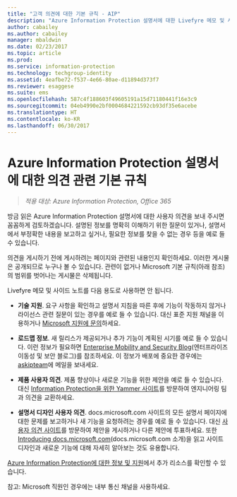 ```yaml
---
title: "고객 의견에 대한 기본 규칙 - AIP"
description: "Azure Information Protection 설명서에 대한 Livefyre 메모 및 사이드바의 범위 및 용도"
author: cabailey
ms.author: cabailey
manager: mbaldwin
ms.date: 02/23/2017
ms.topic: article
ms.prod: 
ms.service: information-protection
ms.technology: techgroup-identity
ms.assetid: 4eafbe72-f537-4e66-80ae-d11894d373f7
ms.reviewer: esaggese
ms.suite: ems
ms.openlocfilehash: 587c4f188603f49605191a15d71180441f16e3c9
ms.sourcegitcommit: 04eb4990e2bf0004684221592cb93df35e6acebe
ms.translationtype: HT
ms.contentlocale: ko-KR
ms.lasthandoff: 06/30/2017
---
```

# <a name="house-rules-for-comments-on-the-azure-information-protection-documentation"></a>Azure Information Protection 설명서에 대한 의견 관련 기본 규칙

>*적용 대상: Azure Information Protection, Office 365*

방금 읽은 Azure Information Protection 설명서에 대한 사용자 의견을 보내 주시면 꼼꼼하게 검토하겠습니다. 설명된 정보를 명확히 이해하기 위한 질문이 있거나, 설명서에서 부정확한 내용을 보고하고 싶거나, 필요한 정보를 찾을 수 없는 경우 등을 예로 들 수 있습니다. 

의견을 게시하기 전에 게시하려는 페이지와 관련된 내용인지 확인하세요. 이러한 게시물은 공개되므로 누구나 볼 수 있습니다. 관련이 없거나 Microsoft 기본 규칙(아래 참조)의 범위를 벗어나는 게시물은 삭제됩니다.
 
Livefyre 메모 및 사이드 노트를 다음 용도로 사용하면 안 됩니다.
 
- **기술 지원**. 요구 사항을 확인하고 설명서 지침을 따른 후에 기능이 작동하지 않거나 라이선스 관련 질문이 있는 경우를 예로 들 수 있습니다. 대신 표준 지원 채널을 이용하거나 [Microsoft 지원에 문의](./get-started/information-support.md#to-contact-microsoft-support)하세요.

- **로드맵 정보**. 새 릴리스가 제공되거나 추가 기능이 계획된 시기를 예로 들 수 있습니다. 이런 정보가 필요하면 [Enterprise Mobility and Security Blog](https://blogs.technet.microsoft.com/enterprisemobility/?product=azure-information-protection,azure-rights-management-services)(엔터프라이즈 이동성 및 보안 블로그)를 참조하세요. 이 정보가 배포에 중요한 경우에는 [askipteam](mailto:%20askipteam@microsoft.com)에 메일을 보내세요.

- **제품 사용자 의견**. 제품 향상이나 새로운 기능을 위한 제안을 예로 들 수 있습니다. 대신 [Information Protection을 위한 Yammer 사이트](https://www.yammer.com/AskIPTeam)를 방문하여 엔지니어링 팀과 의견을 교환하세요.

- **설명서 디자인 사용자 의견**. docs.microsoft.com 사이트의 모든 설명서 페이지에 대한 문제를 보고하거나 새 기능을 요청하려는 경우를 예로 들 수 있습니다. 대신 [사용자 의견 사이트](https://msdocs.uservoice.com/forums/364242-general-site-feedback)를 방문하여 제안을 게시하거나 다른 제안에 투표하세요. 또한 [Introducing docs.microsoft.com](/teamblog/introducing-docs-microsoft-com/)(docs.microsoft.com 소개)을 읽고 사이트 디자인과 새로운 기능에 대해 자세히 알아보는 것도 유용합니다.

[Azure Information Protection에 대한 정보 및 지원](./get-started/information-support.md)에서 추가 리소스를 확인할 수 있습니다. 

참고: Microsoft 직원인 경우에는 내부 통신 채널을 사용하세요.

